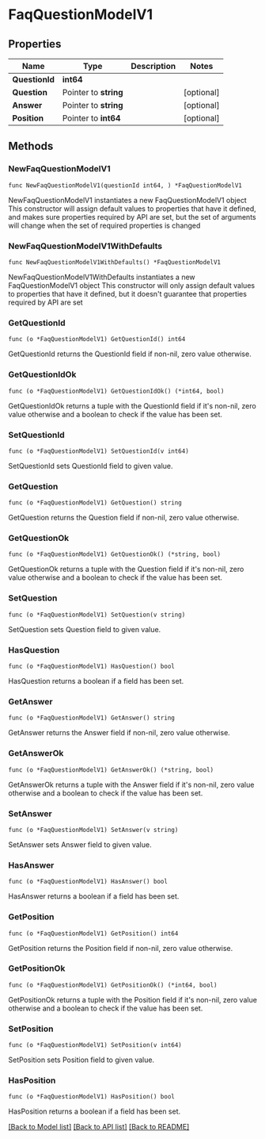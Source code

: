 # FaqQuestionModelV1

## Properties

Name | Type | Description | Notes
------------ | ------------- | ------------- | -------------
**QuestionId** | **int64** |  | 
**Question** | Pointer to **string** |  | [optional] 
**Answer** | Pointer to **string** |  | [optional] 
**Position** | Pointer to **int64** |  | [optional] 

## Methods

### NewFaqQuestionModelV1

`func NewFaqQuestionModelV1(questionId int64, ) *FaqQuestionModelV1`

NewFaqQuestionModelV1 instantiates a new FaqQuestionModelV1 object
This constructor will assign default values to properties that have it defined,
and makes sure properties required by API are set, but the set of arguments
will change when the set of required properties is changed

### NewFaqQuestionModelV1WithDefaults

`func NewFaqQuestionModelV1WithDefaults() *FaqQuestionModelV1`

NewFaqQuestionModelV1WithDefaults instantiates a new FaqQuestionModelV1 object
This constructor will only assign default values to properties that have it defined,
but it doesn't guarantee that properties required by API are set

### GetQuestionId

`func (o *FaqQuestionModelV1) GetQuestionId() int64`

GetQuestionId returns the QuestionId field if non-nil, zero value otherwise.

### GetQuestionIdOk

`func (o *FaqQuestionModelV1) GetQuestionIdOk() (*int64, bool)`

GetQuestionIdOk returns a tuple with the QuestionId field if it's non-nil, zero value otherwise
and a boolean to check if the value has been set.

### SetQuestionId

`func (o *FaqQuestionModelV1) SetQuestionId(v int64)`

SetQuestionId sets QuestionId field to given value.


### GetQuestion

`func (o *FaqQuestionModelV1) GetQuestion() string`

GetQuestion returns the Question field if non-nil, zero value otherwise.

### GetQuestionOk

`func (o *FaqQuestionModelV1) GetQuestionOk() (*string, bool)`

GetQuestionOk returns a tuple with the Question field if it's non-nil, zero value otherwise
and a boolean to check if the value has been set.

### SetQuestion

`func (o *FaqQuestionModelV1) SetQuestion(v string)`

SetQuestion sets Question field to given value.

### HasQuestion

`func (o *FaqQuestionModelV1) HasQuestion() bool`

HasQuestion returns a boolean if a field has been set.

### GetAnswer

`func (o *FaqQuestionModelV1) GetAnswer() string`

GetAnswer returns the Answer field if non-nil, zero value otherwise.

### GetAnswerOk

`func (o *FaqQuestionModelV1) GetAnswerOk() (*string, bool)`

GetAnswerOk returns a tuple with the Answer field if it's non-nil, zero value otherwise
and a boolean to check if the value has been set.

### SetAnswer

`func (o *FaqQuestionModelV1) SetAnswer(v string)`

SetAnswer sets Answer field to given value.

### HasAnswer

`func (o *FaqQuestionModelV1) HasAnswer() bool`

HasAnswer returns a boolean if a field has been set.

### GetPosition

`func (o *FaqQuestionModelV1) GetPosition() int64`

GetPosition returns the Position field if non-nil, zero value otherwise.

### GetPositionOk

`func (o *FaqQuestionModelV1) GetPositionOk() (*int64, bool)`

GetPositionOk returns a tuple with the Position field if it's non-nil, zero value otherwise
and a boolean to check if the value has been set.

### SetPosition

`func (o *FaqQuestionModelV1) SetPosition(v int64)`

SetPosition sets Position field to given value.

### HasPosition

`func (o *FaqQuestionModelV1) HasPosition() bool`

HasPosition returns a boolean if a field has been set.


[[Back to Model list]](../README.md#documentation-for-models) [[Back to API list]](../README.md#documentation-for-api-endpoints) [[Back to README]](../README.md)


